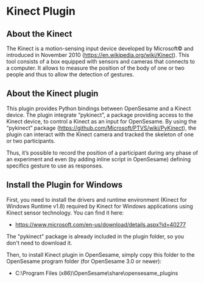 # Kinect Plugin


## About the Kinect

The Kinect is a motion-sensing input device developed by Microsoft© and introduced in November 2010 (https://en.wikipedia.org/wiki/Kinect). This tool consists of a box equipped with sensors and cameras that connects to a computer. It allows to measure the position of the body of one or two people and thus to allow the detection of gestures.


## About the Kinect plugin

This plugin provides Python bindings between OpenSesame and a Kinect device. The plugin integrate “pykinect”, a package providing access to the Kinect device, to control a Kinect as an input for OpenSesame. By using the “pykinect” package (https://github.com/Microsoft/PTVS/wiki/PyKinect), the plugin can interact with the Kinect camera and tracked the skeleton of one or two participants.

Thus, it’s possible to record the position of a participant during any phase of an experiment and even (by adding inline script in OpenSesame) defining specifics gesture to use as responses.




## Install the Plugin for Windows

First, you need to install the drivers and runtime environment (Kinect for Windows Runtime v1.8) required by Kinect for Windows applications using Kinect sensor technology. You can find it here:
- <https://www.microsoft.com/en-us/download/details.aspx?id=40277>

The "pykinect" package is already included in the plugin folder, so you don't need to download it.

Then, to install Kinect plugin in OpenSesame, simply copy this folder to the OpenSesame program folder (for OpenSesame 3.0 or newer):
- C:\Program Files (x86)\OpenSesame\share\opensesame_plugins
